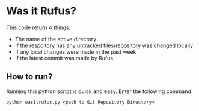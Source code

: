 # Was it Rufus?
This code return 4 things:
- The name of the active directory
- If the respoitory has any untracked files/repository was changed locally
- If any local changes were made in the past week
- If the latest commit was made by Rufus

## How to run?
Running this python script is quick and easy.
Enter the following command
```
python wasItrufus.py <path to Git Repository Directory>

